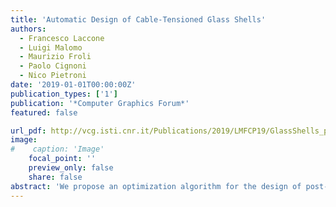 ```yaml
---
title: 'Automatic Design of Cable-Tensioned Glass Shells'
authors:
  - Francesco Laccone
  - Luigi Malomo
  - Maurizio Froli
  - Paolo Cignoni
  - Nico Pietroni
date: '2019-01-01T00:00:00Z'
publication_types: ['1']
publication: '*Computer Graphics Forum*'
featured: false

url_pdf: http://vcg.isti.cnr.it/Publications/2019/LMFCP19/GlassShells_preprint.pdf
image:
#    caption: 'Image'
    focal_point: ''
    preview_only: false
    share: false
abstract: 'We propose an optimization algorithm for the design of post-tensioned architectural shell structures, composed of triangular glass panels, in which glass has a load-bearing function. Due to its brittle nature, glass can fail when it is subject to tensile forces. Hence, we enrich the structure with a cable net, which is specifically designed to post-tension the shell, relieving the underlying glass structure from tension. We automatically derive an optimized cable layout, together with the appropriate pre-load of each cable. The method is driven by a physically-based static analysis of the shell subject to its service load. We assess our approach by applying non-linear FEM analysis to several real scale application scenarios. Such a method of cable tensioning produces glass shells that are optimized from the material usage viewpoint since they exploit the high compression strength of glass. As a result, they are lightweight and robust. Both aesthetic and static qualities are improved with respect to grid shell competitors.  DOI: 10.1111/cgf.13801'
---
```

